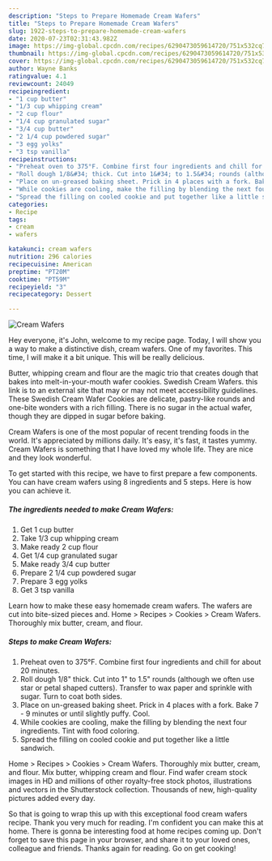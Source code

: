 ```yaml
---
description: "Steps to Prepare Homemade Cream Wafers"
title: "Steps to Prepare Homemade Cream Wafers"
slug: 1922-steps-to-prepare-homemade-cream-wafers
date: 2020-07-23T02:31:43.982Z
image: https://img-global.cpcdn.com/recipes/6290473059614720/751x532cq70/cream-wafers-recipe-main-photo.jpg
thumbnail: https://img-global.cpcdn.com/recipes/6290473059614720/751x532cq70/cream-wafers-recipe-main-photo.jpg
cover: https://img-global.cpcdn.com/recipes/6290473059614720/751x532cq70/cream-wafers-recipe-main-photo.jpg
author: Wayne Banks
ratingvalue: 4.1
reviewcount: 24049
recipeingredient:
- "1 cup butter"
- "1/3 cup whipping cream"
- "2 cup flour"
- "1/4 cup granulated sugar"
- "3/4 cup butter"
- "2 1/4 cup powdered sugar"
- "3 egg yolks"
- "3 tsp vanilla"
recipeinstructions:
- "Preheat oven to 375°F. Combine first four ingredients and chill for about 20 minutes."
- "Roll dough 1/8&#34; thick. Cut into 1&#34; to 1.5&#34; rounds (although we often use star or petal shaped cutters). Transfer to wax paper and sprinkle with sugar. Turn to coat both sides."
- "Place on un-greased baking sheet. Prick in 4 places with a fork. Bake 7 - 9 minutes or until slightly puffy. Cool."
- "While cookies are cooling, make the filling by blending the next four ingredients. Tint with food coloring."
- "Spread the filling on cooled cookie and put together like a little sandwich."
categories:
- Recipe
tags:
- cream
- wafers

katakunci: cream wafers 
nutrition: 296 calories
recipecuisine: American
preptime: "PT20M"
cooktime: "PT59M"
recipeyield: "3"
recipecategory: Dessert

---
```



![Cream Wafers](https://img-global.cpcdn.com/recipes/6290473059614720/751x532cq70/cream-wafers-recipe-main-photo.jpg)

Hey everyone, it's John, welcome to my recipe page. Today, I will show you a way to make a distinctive dish, cream wafers. One of my favorites. This time, I will make it a bit unique. This will be really delicious.

Butter, whipping cream and flour are the magic trio that creates dough that bakes into melt-in-your-mouth wafer cookies. Swedish Cream Wafers. this link is to an external site that may or may not meet accessibility guidelines. These Swedish Cream Wafer Cookies are delicate, pastry-like rounds and one-bite wonders with a rich filling. There is no sugar in the actual wafer, though they are dipped in sugar before baking.

Cream Wafers is one of the most popular of recent trending foods in the world. It's appreciated by millions daily. It's easy, it's fast, it tastes yummy. Cream Wafers is something that I have loved my whole life. They are nice and they look wonderful.


To get started with this recipe, we have to first prepare a few components. You can have cream wafers using 8 ingredients and 5 steps. Here is how you can achieve it.

<!--inarticleads1-->

##### The ingredients needed to make Cream Wafers:

1. Get 1 cup butter
1. Take 1/3 cup whipping cream
1. Make ready 2 cup flour
1. Get 1/4 cup granulated sugar
1. Make ready 3/4 cup butter
1. Prepare 2 1/4 cup powdered sugar
1. Prepare 3 egg yolks
1. Get 3 tsp vanilla


Learn how to make these easy homemade cream wafers. The wafers are cut into bite-sized pieces and. Home &gt; Recipes &gt; Cookies &gt; Cream Wafers. Thoroughly mix butter, cream, and flour. 

<!--inarticleads2-->

##### Steps to make Cream Wafers:

1. Preheat oven to 375°F. Combine first four ingredients and chill for about 20 minutes.
1. Roll dough 1/8&#34; thick. Cut into 1&#34; to 1.5&#34; rounds (although we often use star or petal shaped cutters). Transfer to wax paper and sprinkle with sugar. Turn to coat both sides.
1. Place on un-greased baking sheet. Prick in 4 places with a fork. Bake 7 - 9 minutes or until slightly puffy. Cool.
1. While cookies are cooling, make the filling by blending the next four ingredients. Tint with food coloring.
1. Spread the filling on cooled cookie and put together like a little sandwich.


Home &gt; Recipes &gt; Cookies &gt; Cream Wafers. Thoroughly mix butter, cream, and flour. Mix butter, whipping cream and flour. Find wafer cream stock images in HD and millions of other royalty-free stock photos, illustrations and vectors in the Shutterstock collection. Thousands of new, high-quality pictures added every day. 

So that is going to wrap this up with this exceptional food cream wafers recipe. Thank you very much for reading. I'm confident you can make this at home. There is gonna be interesting food at home recipes coming up. Don't forget to save this page in your browser, and share it to your loved ones, colleague and friends. Thanks again for reading. Go on get cooking!
